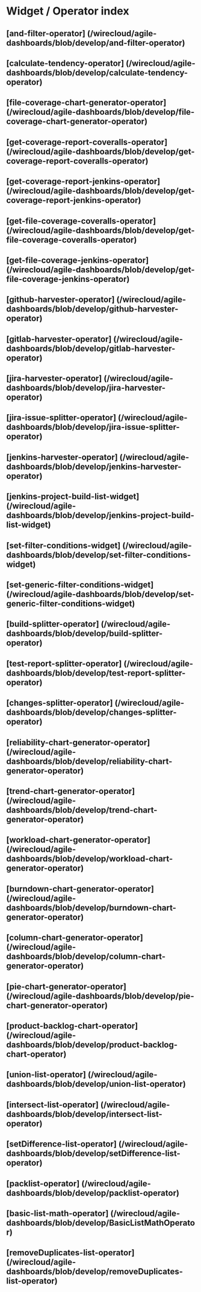 # Widget / Operator index


## [and-filter-operator] (/wirecloud/agile-dashboards/blob/develop/and-filter-operator)

## [calculate-tendency-operator] (/wirecloud/agile-dashboards/blob/develop/calculate-tendency-operator)

## [file-coverage-chart-generator-operator] (/wirecloud/agile-dashboards/blob/develop/file-coverage-chart-generator-operator)

## [get-coverage-report-coveralls-operator] (/wirecloud/agile-dashboards/blob/develop/get-coverage-report-coveralls-operator)

## [get-coverage-report-jenkins-operator] (/wirecloud/agile-dashboards/blob/develop/get-coverage-report-jenkins-operator) 

## [get-file-coverage-coveralls-operator] (/wirecloud/agile-dashboards/blob/develop/get-file-coverage-coveralls-operator) 

## [get-file-coverage-jenkins-operator] (/wirecloud/agile-dashboards/blob/develop/get-file-coverage-jenkins-operator) 

## [github-harvester-operator] (/wirecloud/agile-dashboards/blob/develop/github-harvester-operator)

## [gitlab-harvester-operator] (/wirecloud/agile-dashboards/blob/develop/gitlab-harvester-operator)

## [jira-harvester-operator] (/wirecloud/agile-dashboards/blob/develop/jira-harvester-operator)

## [jira-issue-splitter-operator] (/wirecloud/agile-dashboards/blob/develop/jira-issue-splitter-operator)

## [jenkins-harvester-operator] (/wirecloud/agile-dashboards/blob/develop/jenkins-harvester-operator) 

## [jenkins-project-build-list-widget] (/wirecloud/agile-dashboards/blob/develop/jenkins-project-build-list-widget)

## [set-filter-conditions-widget] (/wirecloud/agile-dashboards/blob/develop/set-filter-conditions-widget)

## [set-generic-filter-conditions-widget] (/wirecloud/agile-dashboards/blob/develop/set-generic-filter-conditions-widget)

## [build-splitter-operator] (/wirecloud/agile-dashboards/blob/develop/build-splitter-operator)

## [test-report-splitter-operator] (/wirecloud/agile-dashboards/blob/develop/test-report-splitter-operator) 

## [changes-splitter-operator] (/wirecloud/agile-dashboards/blob/develop/changes-splitter-operator)

## [reliability-chart-generator-operator] (/wirecloud/agile-dashboards/blob/develop/reliability-chart-generator-operator) 

## [trend-chart-generator-operator] (/wirecloud/agile-dashboards/blob/develop/trend-chart-generator-operator) 

## [workload-chart-generator-operator] (/wirecloud/agile-dashboards/blob/develop/workload-chart-generator-operator)

## [burndown-chart-generator-operator] (/wirecloud/agile-dashboards/blob/develop/burndown-chart-generator-operator)

## [column-chart-generator-operator] (/wirecloud/agile-dashboards/blob/develop/column-chart-generator-operator)

## [pie-chart-generator-operator] (/wirecloud/agile-dashboards/blob/develop/pie-chart-generator-operator)

## [product-backlog-chart-operator] (/wirecloud/agile-dashboards/blob/develop/product-backlog-chart-operator)

## [union-list-operator] (/wirecloud/agile-dashboards/blob/develop/union-list-operator)

## [intersect-list-operator] (/wirecloud/agile-dashboards/blob/develop/intersect-list-operator)

## [setDifference-list-operator] (/wirecloud/agile-dashboards/blob/develop/setDifference-list-operator)

## [packlist-operator] (/wirecloud/agile-dashboards/blob/develop/packlist-operator) 

## [basic-list-math-operator] (/wirecloud/agile-dashboards/blob/develop/BasicListMathOperator)

## [removeDuplicates-list-operator] (/wirecloud/agile-dashboards/blob/develop/removeDuplicates-list-operator)